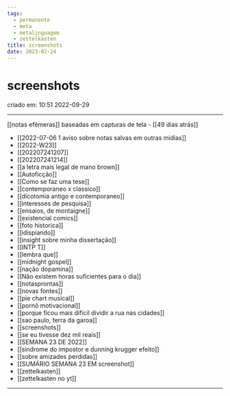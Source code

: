 ```yaml
---
tags:
  - permanente
  - meta
  - metalinguagem
  - zettelkasten
title: screenshots
date: 2023-02-24
---
```


# screenshots

criado em: 10:51 2022-09-29

---

[[notas efêmeras]] baseadas em capturas de tela - [[49 dias atrás]]

- [[2022-07-06 1 aviso sobre notas salvas em outras midias]]
- [[2022-W23]]
- [[202207241207]]
- [[202207241214]]
- [[a letra mais legal de mano brown]]
- [[Autoficção]]
- [[Como se faz uma tese]]
- [[contemporaneo x classico]]
- [[dicotomia antigo e contemporaneo]]
- [[interesses de pesquisa]]
- [[ensaios, de montaigne]]
- [[existencial comics]]
- [[foto historica]]
- [[idispiando]]
- [[insight sobre minha dissertação]]
- [[INTP T]]
- [[lembra que]]
- [[midnight gospel]]
- [[nação dopamina]]
- [[Não existem horas suficientes para o dia]]
- [[notasprontas]]
- [[novas fontes]]
- [[pie chart musical]]
- [[pornô motivacional]]
- [[porque ficou mais difícil dividir a rua nas cidades]]
- [[sao paulo, terra da garoa]]
- [[screenshots]]
- [[se eu tivesse dez mil reais]]
- [[SEMANA 23 DE 2022]]
- [[sindrome do impostor e dunning krugger efeito]]
- [[sobre amizades perdidas]]
- [[SUMÁRIO SEMANA 23 EM screenshot]]
- [[zettelkasten]]
- [[zettelkasten no yt]]

---
